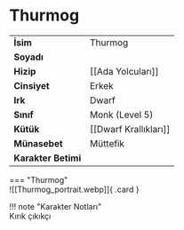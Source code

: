 # Thurmog   
  
<div class="grid" markdown>  
  
|  |  |  
|---|---|  
| **İsim** | Thurmog |  
| **Soyadı** |  |  
| **Hizip** | [[Ada Yolcuları]] |  
| **Cinsiyet** | Erkek |  
| **Irk** | Dwarf |  
| **Sınıf** | Monk (Level 5) |  
| **Kütük** | [[Dwarf Krallıkları]] |  
| **Münasebet** | Müttefik |  
| **Karakter Betimi** |  |  
  
  
=== "Thurmog"  
	![[Thurmog_portrait.webp]]{ .card }  
  
</div>  
  
!!! note "Karakter Notları"  
	Kırık çıkıkçı   